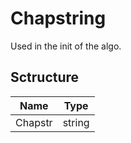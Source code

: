 # Chapstring

Used in the init of the algo.

## Sctructure

|Name|Type|
|----|----|
|Chapstr|string|